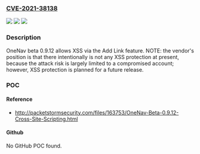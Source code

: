### [CVE-2021-38138](https://cve.mitre.org/cgi-bin/cvename.cgi?name=CVE-2021-38138)
![](https://img.shields.io/static/v1?label=Product&message=n%2Fa&color=blue)
![](https://img.shields.io/static/v1?label=Version&message=n%2Fa&color=blue)
![](https://img.shields.io/static/v1?label=Vulnerability&message=n%2Fa&color=brighgreen)

### Description

OneNav beta 0.9.12 allows XSS via the Add Link feature. NOTE: the vendor's position is that there intentionally is not any XSS protection at present, because the attack risk is largely limited to a compromised account; however, XSS protection is planned for a future release.

### POC

#### Reference
- http://packetstormsecurity.com/files/163753/OneNav-Beta-0.9.12-Cross-Site-Scripting.html

#### Github
No GitHub POC found.

